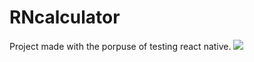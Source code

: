 # RNcalculator
Project made with the porpuse of testing react native.
![](https://github.com/Lorengamboa/RNcalculator/tree/master/assets/preview.gif)
